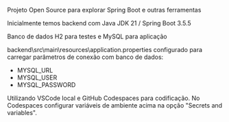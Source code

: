 Projeto Open Source para explorar Spring Boot e outras ferramentas

Inicialmente temos backend com Java JDK 21 / Spring Boot 3.5.5

Banco de dados H2 para testes e MySQL para aplicação

backend\src\main\resources\application.properties configurado para carregar parâmetros de conexão com banco de dados:
- MYSQL_URL
- MYSQL_USER
- MYSQL_PASSWORD

Utilizando VSCode local e GitHub Codespaces para codificação. No Codespaces configurar variáveis de ambiente acima na opção "Secrets and variables".